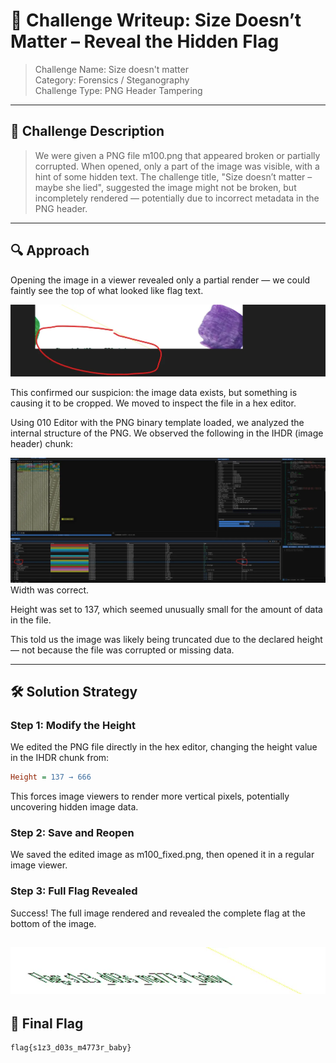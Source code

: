 # 🏁 Challenge Writeup: Size Doesn’t Matter – Reveal the Hidden Flag

> Challenge Name: Size doesn't matter  
> Category: Forensics / Steganography   
> Challenge Type: PNG Header Tampering   

---

## 🧩 Challenge Description

> We were given a PNG file m100.png that appeared broken or partially corrupted. When opened, only a part of the image was visible, with a hint of some hidden text.
> The challenge title, "Size doesn’t matter – maybe she lied", suggested the image might not be broken, but incompletely rendered — potentially due to incorrect metadata in the PNG header.

---

## 🔍 Approach

Opening the image in a viewer revealed only a partial render — we could faintly see the top of what looked like flag text.

![alt text](../assets/size%20matter%201.png)

This confirmed our suspicion: the image data exists, but something is causing it to be cropped. We moved to inspect the file in a hex editor.

Using 010 Editor with the PNG binary template loaded, we analyzed the internal structure of the PNG. We observed the following in the IHDR (image header) chunk:

![alt text](../assets/size%20matter%202.png)
Width was correct.

Height was set to 137, which seemed unusually small for the amount of data in the file.


This told us the image was likely being truncated due to the declared height — not because the file was corrupted or missing data.

---

## 🛠️ Solution Strategy

### Step 1: Modify the Height
We edited the PNG file directly in the hex editor, changing the height value in the IHDR chunk from:

```ini
Height = 137 → 666
```
This forces image viewers to render more vertical pixels, potentially uncovering hidden image data.

### Step 2: Save and Reopen
We saved the edited image as m100_fixed.png, then opened it in a regular image viewer.

### Step 3: Full Flag Revealed
Success! The full image rendered and revealed the complete flag at the bottom of the image.

![alt text](../assets/size%20matter%203.png)
---

## 🎯 Final Flag
```css
flag{s1z3_d03s_m4773r_baby}
```
